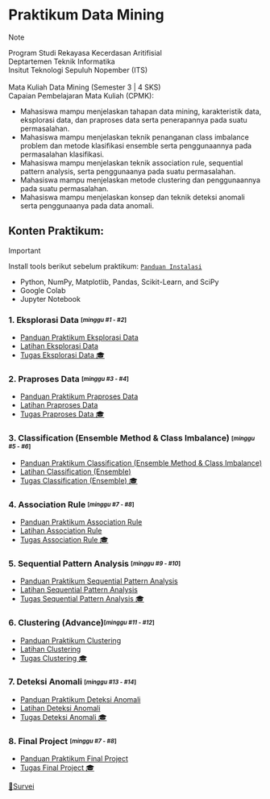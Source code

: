 # Praktikum Data Mining
> [!NOTE]
> Program Studi Rekayasa Kecerdasan Aritifisial <br />
> Deptartemen Teknik Informatika <br />
> Insitut Teknologi Sepuluh Nopember (ITS) <br /> <br />
> Mata Kuliah Data Mining (Semester 3 | 4 SKS) <br />
> Capaian Pembelajaran Mata Kuliah (CPMK): <br />
> - Mahasiswa mampu menjelaskan tahapan data mining, karakteristik data, eksplorasi data, dan praproses data serta penerapannya pada suatu permasalahan.
> - Mahasiswa mampu menjelaskan teknik penanganan class imbalance problem dan metode klasifikasi ensemble serta penggunaannya pada permasalahan klasifikasi.
> - Mahasiswa mampu menjelaskan teknik association rule, sequential pattern analysis, serta penggunaanya pada suatu permasalahan.
> - Mahasiswa mampu menjelaskan metode clustering dan penggunaannya pada suatu permasalahan.
> - Mahasiswa mampu menjelaskan konsep dan teknik deteksi anomali serta penggunaanya pada data anomali.

## Konten Praktikum:
> [!IMPORTANT]
> Install tools berikut sebelum praktikum: [`Panduan Instalasi`](https://github.com/aldinata/Modul-Praktikum-Data-Mining/blob/main/Materi/0%20-%20Panduan%20Instalasi.pdf)
> - Python, NumPy, Matplotlib, Pandas, Scikit-Learn, and SciPy
> - Google Colab
> - Jupyter Notebook

### 1. Eksplorasi Data <sub><sup>[_minggu #1 - #2_]</sup></sub> <br />
* [Panduan Praktikum Eksplorasi Data](https://github.com/aldinata/Modul-Praktikum-Data-Mining/blob/main/Materi/1%20-%20Panduan%20Praktikum%20Eksplorasi%20Data.pdf)
* [Latihan Eksplorasi Data](https://github.com/aldinata/Modul-Praktikum-Data-Mining/blob/main/Materi/1%20-%20Eksplorasi%20Data.ipynb)
* [Tugas Eksplorasi Data :mortar_board:]() 

### 2. Praproses Data <sub><sup>[_minggu #3 - #4_]</sup></sub> <br />
* [Panduan Praktikum Praproses Data](https://github.com/aldinata/Modul-Praktikum-Data-Mining/blob/main/Materi/2%20-%20Panduan%20Praktikum%20Praproses%20Data.pdf)
* [Latihan Praproses Data](https://github.com/aldinata/Modul-Praktikum-Data-Mining/blob/main/Materi/2%20-%20Praproses%20Data.ipynb)
* [Tugas Praproses Data :mortar_board:]()

### 3. Classification (Ensemble Method & Class Imbalance) <sub><sup>[_minggu #5 - #6_]</sup></sub> <br />
* [Panduan Praktikum Classification (Ensemble Method & Class Imbalance)](https://github.com/aldinata/Modul-Praktikum-Data-Mining/blob/main/Materi/3%20-%20Panduan%20Praktikum%20Classification%20(Ensemble%20Method%20%26%20Class%20Imbalance).pdf)
* [Latihan Classification (Ensemble)](https://github.com/aldinata/Modul-Praktikum-Data-Mining/blob/main/Materi/3%20-%20Classification%20(Ensemble%20Method%20%26%20Class%20Imbalance).ipynb)
* [Tugas Classification (Ensemble) :mortar_board:]()

### 4. Association Rule <sub><sup>[_minggu #7 - #8_]</sup></sub> <br />
* [Panduan Praktikum Association Rule](https://github.com/aldinata/Modul-Praktikum-Data-Mining/blob/main/Materi/4%20-%20Panduan%20Praktikum%20Association%20Rule.pdf)
* [Latihan Association Rule](https://github.com/aldinata/Modul-Praktikum-Data-Mining/blob/main/Materi/4%20-%20Association%20Rule.ipynb)
* [Tugas Association Rule :mortar_board:]()

### 5. Sequential Pattern Analysis <sub><sup>[_minggu #9 - #10_]</sup></sub> <br />
* [Panduan Praktikum Sequential Pattern Analysis](https://github.com/aldinata/Modul-Praktikum-Data-Mining/blob/main/Materi/5%20-%20Panduan%20Praktikum%20Sequential%20Pattern%20Analysis.pdf)
* [Latihan Sequential Pattern Analysis](https://github.com/aldinata/Modul-Praktikum-Data-Mining/blob/main/Materi/5%20-%20Sequential%20Pattern%20Analysis.ipynb)
* [Tugas Sequential Pattern Analysis :mortar_board:]()

### 6. Clustering (Advance)<sub><sup>[_minggu #11 - #12_]</sup></sub> <br />
* [Panduan Praktikum Clustering](https://github.com/aldinata/Modul-Praktikum-Data-Mining/blob/main/Materi/6%20-%20Panduan%20Praktikum%20Clustering%20(Advance).pdf)
* [Latihan Clustering](https://github.com/aldinata/Modul-Praktikum-Data-Mining/blob/main/Materi/6%20-%20Clustering%20(Advance).ipynb)
* [Tugas Clustering :mortar_board:]()

### 7. Deteksi Anomali <sub><sup>[_minggu #13 - #14_]</sup></sub> <br />
* [Panduan Praktikum Deteksi Anomali](https://github.com/aldinata/Modul-Praktikum-Data-Mining/blob/main/Materi/7%20-%20Panduan%20Praktikum%20Deteksi%20Anomali.pdf)
* [Latihan Deteksi Anomali](https://github.com/aldinata/Modul-Praktikum-Data-Mining/blob/main/Materi/7%20-%20Deteksi%20Anomali.ipynb)
* [Tugas Deteksi Anomali :mortar_board:]()

### 8. Final Project <sub><sup>[_minggu #7 - #8_]</sup></sub> <br />
* [Panduan Praktikum Final Project](https://github.com/aldinata/Modul-Praktikum-Data-Mining/blob/main/Materi/8%20-%20Panduan%20Praktikum%20Final%20Project.pdf)
* [Tugas Final Project :mortar_board:]()

[:love_letter:Survei]()
